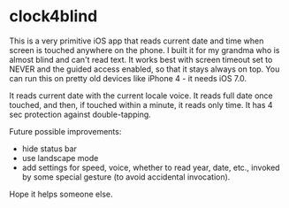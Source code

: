 # clock4blind

This is a very primitive iOS app that reads current date and time when screen is touched anywhere on the phone.
I built it for my grandma who is almost blind and can't read text.
It works best with screen timeout set to NEVER and the guided access enabled, so that it stays always on top. You can run this on pretty old devices like iPhone 4 - it needs iOS 7.0.

It reads current date with the current locale voice.
It reads full date once touched, and then, if touched within a minute, it reads only time.
It has 4 sec protection against double-tapping.

Future possible improvements:
- hide status bar
- use landscape mode
- add settings for speed, voice, whether to read year, date, etc., invoked by some special gesture (to avoid accidental invocation).

Hope it helps someone else.
